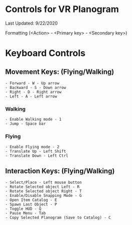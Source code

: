 # Controls for VR Planogram #

Last Updated: 9/22/2020

Formatting (\<Action\> - \<Primary key\> - \<Secondary key\>)

# Keyboard Controls #

## Movement Keys: (Flying/Walking) ##
	- Forward - W - Up arrow
	- Backward - S - Down arrow
	- Right - D - Right arrow
	- Left - A - Left arrow

### Walking ###
	- Enable Walking mode - 1
	- Jump - Space bar

### Flying ###
	- Enable Flying mode - 2
	- Translate Up - Left Shift
	- Translate Down - Left Ctrl

## Interaction Keys: (Flying/Walking) ##
	- Select/Place - Left mouse button
	- Rotate Selected object Left - R
	- Rotate Selected object Right - T
	- Enable/Disable Snapping Mode - G
	- Open Item Catalog - E
	- Spawn Last Object - P
	- Toggle HUD - Q
	- Pause Menu - Tab
	- Copy Selected Planogram (Save to Catalog) - C



